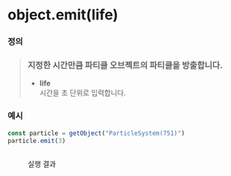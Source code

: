 # object.emit(life)

### 정의

> ### 지정한 시간만큼 파티클 오브젝트의 파티클을 방출합니다.
>
> * **life**\
>   시간을 초 단위로 입력합니다.



### 예시

```javascript
const particle = getObject("ParticleSystem(751)")
particle.emit(3)
```

<figure><img src="../../../.gitbook/assets/화면_기록_2022-12-20_오후_11_55_25_AdobeExpress.gif" alt=""><figcaption><p>실행 결과</p></figcaption></figure>
